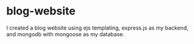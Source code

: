# blog-website

I created a blog website using ejs templating, express.js as my backend, and mongodb with mongoose as my database.
